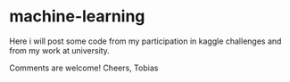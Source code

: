 # machine-learning
Here i will post some code from my participation in kaggle challenges and from my work at university.

Comments are welcome!
Cheers, 
Tobias
